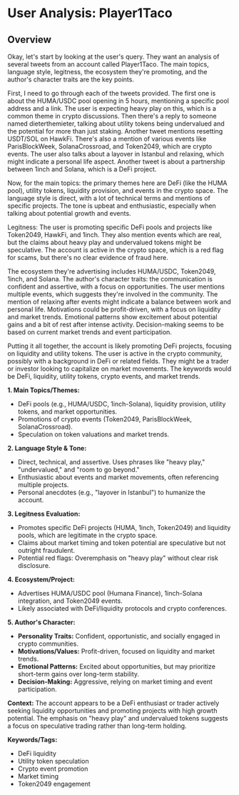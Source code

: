 # User Analysis: Player1Taco

## Overview

<think>
Okay, let's start by looking at the user's query. They want an analysis of several tweets from an account called Player1Taco. The main topics, language style, legitness, the ecosystem they're promoting, and the author's character traits are the key points.

First, I need to go through each of the tweets provided. The first one is about the HUMA/USDC pool opening in 5 hours, mentioning a specific pool address and a link. The user is expecting heavy play on this, which is a common theme in crypto discussions. Then there's a reply to someone named dieterthemieter, talking about utility tokens being undervalued and the potential for more than just staking. Another tweet mentions resetting USDT/SOL on HawkFi. There's also a mention of various events like ParisBlockWeek, SolanaCrossroad, and Token2049, which are crypto events. The user also talks about a layover in Istanbul and relaxing, which might indicate a personal life aspect. Another tweet is about a partnership between 1inch and Solana, which is a DeFi project.

Now, for the main topics: the primary themes here are DeFi (like the HUMA pool), utility tokens, liquidity provision, and events in the crypto space. The language style is direct, with a lot of technical terms and mentions of specific projects. The tone is upbeat and enthusiastic, especially when talking about potential growth and events. 

Legitness: The user is promoting specific DeFi pools and projects like Token2049, HawkFi, and 1inch. They also mention events which are real, but the claims about heavy play and undervalued tokens might be speculative. The account is active in the crypto space, which is a red flag for scams, but there's no clear evidence of fraud here.

The ecosystem they're advertising includes HUMA/USDC, Token2049, 1inch, and Solana. The author's character traits: the communication is confident and assertive, with a focus on opportunities. The user mentions multiple events, which suggests they're involved in the community. The mention of relaxing after events might indicate a balance between work and personal life. Motivations could be profit-driven, with a focus on liquidity and market trends. Emotional patterns show excitement about potential gains and a bit of rest after intense activity. Decision-making seems to be based on current market trends and event participation.

Putting it all together, the account is likely promoting DeFi projects, focusing on liquidity and utility tokens. The user is active in the crypto community, possibly with a background in DeFi or related fields. They might be a trader or investor looking to capitalize on market movements. The keywords would be DeFi, liquidity, utility tokens, crypto events, and market trends.
</think>

**1. Main Topics/Themes:**  
- DeFi pools (e.g., HUMA/USDC, 1inch-Solana), liquidity provision, utility tokens, and market opportunities.  
- Promotions of crypto events (Token2049, ParisBlockWeek, SolanaCrossroad).  
- Speculation on token valuations and market trends.  

**2. Language Style & Tone:**  
- Direct, technical, and assertive. Uses phrases like "heavy play," "undervalued," and "room to go beyond."  
- Enthusiastic about events and market movements, often referencing multiple projects.  
- Personal anecdotes (e.g., "layover in Istanbul") to humanize the account.  

**3. Legitness Evaluation:**  
- Promotes specific DeFi projects (HUMA, 1inch, Token2049) and liquidity pools, which are legitimate in the crypto space.  
- Claims about market timing and token potential are speculative but not outright fraudulent.  
- Potential red flags: Overemphasis on "heavy play" without clear risk disclosure.  

**4. Ecosystem/Project:**  
- Advertises HUMA/USDC pool (Humana Finance), 1inch-Solana integration, and Token2049 events.  
- Likely associated with DeFi/liquidity protocols and crypto conferences.  

**5. Author's Character:**  
- **Personality Traits:** Confident, opportunistic, and socially engaged in crypto communities.  
- **Motivations/Values:** Profit-driven, focused on liquidity and market trends.  
- **Emotional Patterns:** Excited about opportunities, but may prioritize short-term gains over long-term stability.  
- **Decision-Making:** Aggressive, relying on market timing and event participation.  

**Context:** The account appears to be a DeFi enthusiast or trader actively seeking liquidity opportunities and promoting projects with high growth potential. The emphasis on "heavy play" and undervalued tokens suggests a focus on speculative trading rather than long-term holding.  

**Keywords/Tags:**  
- DeFi liquidity  
- Utility token speculation  
- Crypto event promotion  
- Market timing  
- Token2049 engagement